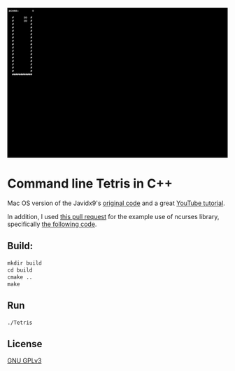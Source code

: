 ![](media/Tetris_mov.gif)


# Command line Tetris in C++

Mac OS version of the Javidx9's [original code](https://github.com/OneLoneCoder/videos/blob/master/OneLoneCoder_Tetris.cpp) and a great [YouTube tutorial](https://www.youtube.com/watch?v=8OK8_tHeCIA&t=1806s).

In addition, I used [this pull request](https://github.com/OneLoneCoder/CommandLineFPS/pull/1) for the example use of ncurses library, specifically [the following code](https://github.com/rohanliston/CommandLineFPS/blob/linux-port/linux/CommandLineFPS.cpp).


## Build:

```
mkdir build
cd build
cmake ..
make
```


## Run
```
./Tetris
```


## License
[GNU GPLv3](https://www.gnu.org/licenses/gpl-3.0.html)